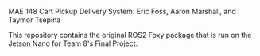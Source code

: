 MAE 148 Cart Pickup Delivery System: Eric Foss, Aaron Marshall, and Taymor Tsepina

This repository contains the original ROS2 Foxy package that is run on the Jetson Nano for Team 8's Final Project. 
